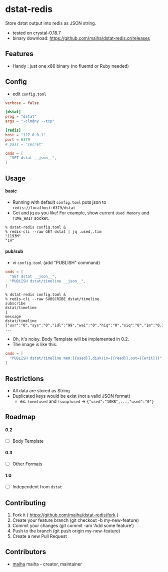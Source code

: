 # dstat-redis

Store dstat output into redis as JSON string.

- tested on crystal-0.18.7
- binary download: https://github.com/maiha/dstat-redis.cr/releases

## Features

- Handy : just one x86 binary (no fluentd or Ruby needed)

## Config

- edit `config.toml`

```toml
verbose = false

[dstat]
prog = "dstat"
args = "-clmdny --tcp"

[redis]
host = "127.0.0.1"
port = 6379
# pass = "secret"

cmds = [
  "SET dstat __json__",
]
```

## Usage

#### basic

- Running with default `config.toml` puts json to `redis://localhost:6379/dstat`
- Get and jq as you like! For example, show current `Used Memory` and `TIME_WAIT` socket.

```shell
% dstat-redis config.toml &
% redis-cli --raw GET dstat | jq .used,.tim
"1193M"
"14"
```

#### pub/sub

- vi `config.toml` (add "PUBLISH" command)

```toml
cmds = [
  "SET dstat __json__",
  "PUBLISH dstat/timeline __json__",
]
```

```shell
% dstat-redis config.toml &
% redis-cli --raw SUBSCRIBE dstat/timeline
subscribe
dstat/timeline
1
message
dstat/timeline
{"usr":"0","sys":"0","idl":"99","wai":"0","hiq":"0","siq":"0","1m":"0.15","5m":"0.15","15m":"0.10","used":"1196M","buff":"135M","cach":"7028M","free":"2959M","read":"0","writ":"0","recv":"298B","send":"418B","int":"519","csw":"839","lis":"23","act":"22","syn":"0","tim":"2","clo":"0","epoch":"1472204432"}
...
```

- Oh, it's noisy. Body Template will be implemented in 0.2.
- The image is like this.

```toml
cmds = [
  "PUBLISH dstat/timeline mem:{{used}},disk(in={{read}},out={{writ}})",
]
```

## Restrictions

- All data are stored as String
- Duplicated keys would be exist (not a valid JSON format)
  - ex: `(mem)used` and `(swap)used` -> `{"used":"10KB",...,"used":"0"}`

## Roadmap

#### 0.2

- [ ] Body Template

#### 0.3

- [ ] Other Formats

#### 1.0

- [ ] Independent from `dstat`

## Contributing

1. Fork it ( https://github.com/maiha/dstat-redis/fork )
2. Create your feature branch (git checkout -b my-new-feature)
3. Commit your changes (git commit -am 'Add some feature')
4. Push to the branch (git push origin my-new-feature)
5. Create a new Pull Request

## Contributors

- [maiha](https://github.com/maiha) maiha - creator, maintainer
